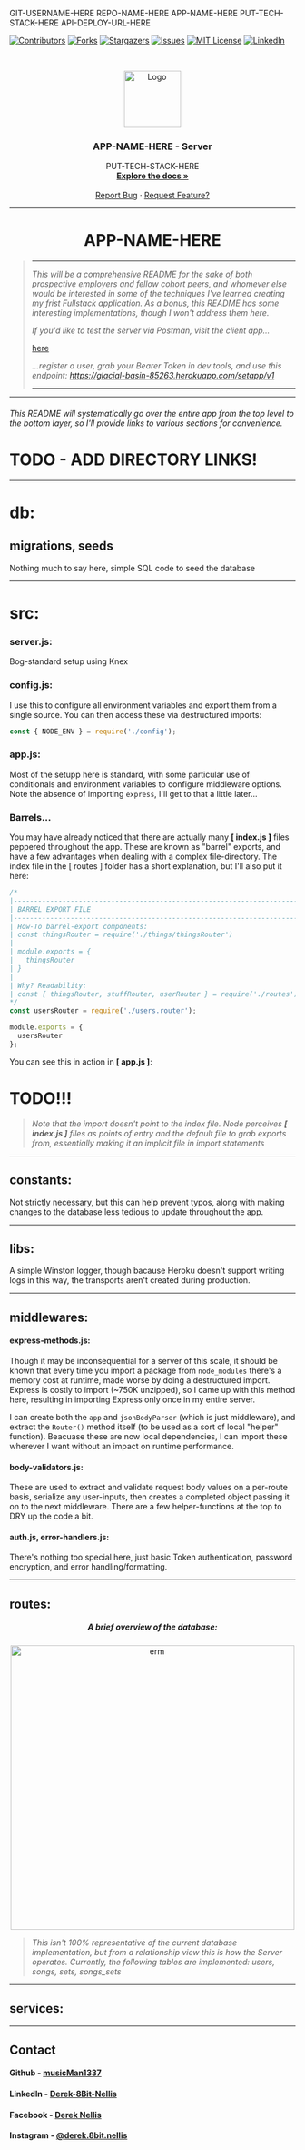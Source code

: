 <!--
*** I'm using markdown "reference style" links for readability.
*** https://www.markdownguide.org/basic-syntax/#reference-style-links
-->

<!-- ! highlight and 'ctrl+shift+L' to replace all ! -->
GIT-USERNAME-HERE
REPO-NAME-HERE
APP-NAME-HERE
PUT-TECH-STACK-HERE
API-DEPLOY-URL-HERE
<!-- ! highlight and 'ctrl+shift+L' to replace all ! -->

[![Contributors][contributors-shield]][contributors-url]
[![Forks][forks-shield]][forks-url]
[![Stargazers][stars-shield]][stars-url]
[![Issues][issues-shield]][issues-url]
[![MIT License][license-shield]][license-url]
[![LinkedIn][linkedin-shield]][linkedin-url]

<!-- PROJECT LOGO -->
<br />
<p align="center">
  <a href="https://github.com/GIT-USERNAME-HERE/REPO-NAME-HERE">
    <img src="images/LOGO-PATH-HERE" alt="Logo" width="100" height="100">
  </a>

  <h3 align="center">APP-NAME-HERE - Server</h3>

  <p align="center">
    PUT-TECH-STACK-HERE
    <br />
    <a href="https://github.com/GIT-USERNAME-HERE/REPO-NAME-HERE"><strong>Explore the docs »</strong></a>
    <br />
    <br />
    <a href="https://github.com/GIT-USERNAME-HERE/REPO-NAME-HERE/issues">Report Bug</a>
    ·
    <a href="https://github.com/GIT-USERNAME-HERE/REPO-NAME-HERE/issues">Request Feature?</a>
  </p>
</p>

---

<h1 align="center">APP-NAME-HERE</h1>

> ---
>
> _This will be a comprehensive README for the sake of both prospective employers and fellow cohort peers, and whomever else would be interested in some of the techniques I've learned creating my frist Fullstack application. As a bonus, this README has some interesting implementations, though I won't address them here._
>
> _If you'd like to test the server via Postman, visit the client app..._
>
> <div><a href="https://API-DEPLOY-URL-HERE">here</a></div>
>
> _...register a user, grab your Bearer Token in dev tools, and use this endpoint: https://glacial-basin-85263.herokuapp.com/setapp/v1_
>
> ---

---

###### This README will systematically go over the entire app from the top level to the bottom layer, so I'll provide links to various sections for convenience.

# TODO - ADD DIRECTORY LINKS!

---

<!-- ? For Typescript only!
# Typescript:

## tsconfig.json:

Not much to it here - I opted for '`strict`' mode and '`ESNext`', though I need to compile to '`CommonJS`' since the tests are still in JS.

I wanted to utilize path aliases, but realized that when compiled the imports aren't updating, so for now I opted for avoiding referencing the `src/` folder in any local imports.

## jsonwebtoken.d.js:

I needed to re-declare the module here for this specific bit of code (line 187):

```js
type VerifiedObject = { sub: string };

export function verify(
  token: string,
  secretOrPublicKey: Secret,
  options?: VerifyOptions
): VerifiedObject;
```

Initially, the verify function had this type of return: `verify(): object | string` ...this didn't play nice when I needed the 'sub' key from it's return value:

```js
/* auth.js (line 66) */
const user = await CRUDService.getByName(req.app.get('db'), payload.sub);
```

Besides that, the module remains unchanged...

## express.d.js:

As a whole, I prefer writing namespaces for typing, and it so happens this is the preferred method (according to the docs, anyways) to customize the Express Request/Response interfaces.

I'd generally have a 'Types' namespace/file for app-specific types, but because all my custom types are only loaded into the Express namespace, I left them all under the same file.

The difference between the simlar naming conventions would be the something like `type NewUser` is applied to objects created from the `req.body`, while `type User` is created by pulling data from the database.

> _The `id` looks odd because it's only ever used in testing_

The only notable exception to the above ruls would be the custom Error type:

```js
type ErrorName = 'ValidationError' | 'UniqueViolationError';

type ExtError = {
  name: ErrorName;
  status: number;
  message: string;
  stack: string;
  errors: string;
};
```

...needed for my custom error handler:

```js
/* error-handlers.js */
const errorTypes = {
  ValidationError: 422,
  UniqueViolationError: 409
};

const errorMessages = {
  ValidationError: 'Invalid request',
  UniqueViolationError: 'Already exists.'
};
...
const errorHandler: ErrorRequestHandler = (error: Express.ExtError, _req, res, _next) =>
```

--- -->

# db:

## migrations, seeds

Nothing much to say here, simple SQL code to seed the database

---

# src:

### server.js:

Bog-standard setup using Knex

### config.js:

I use this to configure all environment variables and export them from a single source. You can then access these via destructured imports:

```js
const { NODE_ENV } = require('./config');
```

### app.js:

Most of the setupp here is standard, with some particular use of conditionals and environment variables to configure middleware options. Note the absence of importing `express`, I'll get to that a little later...

### Barrels...

You may have already noticed that there are actually many **[ index.js ]** files peppered throughout the app. These are known as "barrel" exports, and have a few advantages when dealing with a complex file-directory. The index file in the [ routes ] folder has a short explanation, but I'll also put it here:

```js
/*
|--------------------------------------------------------------------------
| BARREL EXPORT FILE
|--------------------------------------------------------------------------
| How-To barrel-export components:
| const thingsRouter = require('./things/thingsRouter')
|
| module.exports = {
|   thingsRouter
| }
|
| Why? Readability:
| const { thingsRouter, stuffRouter, userRouter } = require('./routes')
*/
const usersRouter = require('./users.router');

module.exports = {
  usersRouter
};
```

You can see this in action in **[ app.js ]**:

# TODO!!!
<!-- ```js
const {
  usersRouter,
  songsRouter,
  songsSetsRouter,
  setsRouter,
  gigsRouter
} = require('./routes');
``` -->

> _Note that the import doesn't point to the index file. Node perceives **[ index.js ]** files as points of entry and the default file to grab exports from, essentially making it an implicit file in import statements_

---

## constants:

Not strictly necessary, but this can help prevent typos, along with making changes to the database less tedious to update throughout the app.

---

## libs:

A simple Winston logger, though bacause Heroku doesn't support writing logs in this way, the transports aren't created during production.

---

## middlewares:

#### express-methods.js:

Though it may be inconsequential for a server of this scale, it should be known that every time you import a package from `node_modules` there's a memory cost at runtime, made worse by doing a destructured import. Express is costly to import (~750K unzipped), so I came up with this method here, resulting in importing Express only once in my entire server.

I can create both the `app` and `jsonBodyParser` (which is just middleware), and extract the `Router()` method itself (to be used as a sort of local "helper" function). Beacuase these are now local dependencies, I can import these wherever I want without an impact on runtime performance.

#### body-validators.js:

These are used to extract and validate request body values on a per-route basis, serialize any user-inputs, then creates a completed object passing it on to the next middleware. There are a few helper-functions at the top to DRY up the code a bit.

#### auth.js, error-handlers.js:

There's nothing too special here, just basic Token authentication, password encryption, and error handling/formatting.

---

## routes:

<div align="center">
  <h5>A brief overview of the database:</h5>
  <img src="images/psql_erm.png" alt="erm" width="500">
</div>

> _This isn't 100% representative of the current database implementation, but from a relationship view this is how the Server operates. Currently, the following tables are implemented: users, songs, sets, songs_sets_

---

## services:

---

## <!-- CONTACT -->

## Contact

#### Github - [musicMan1337][github]

#### LinkedIn - [Derek-8Bit-Nellis][linkedin]

#### Facebook - [Derek Nellis][facebook]

#### Instagram - [@derek.8bit.nellis][instagram]

<!-- MARKDOWN LINKS & IMAGES -->

<!-- https://www.markdownguide.org/basic-syntax/#reference-style-links -->

[contributors-shield]: https://img.shields.io/github/contributors/GIT-USERNAME-HERE/REPO-NAME-HERE.svg?style=flat-square
[contributors-url]: https://github.com/GIT-USERNAME-HERE/REPO-NAME-HERE/graphs/contributors
[forks-shield]: https://img.shields.io/github/forks/GIT-USERNAME-HERE/REPO-NAME-HERE.svg?style=flat-square
[forks-url]: https://github.com/GIT-USERNAME-HERE/REPO-NAME-HERE/network/members
[stars-shield]: https://img.shields.io/github/stars/GIT-USERNAME-HERE/REPO-NAME-HERE.svg?style=flat-square
[stars-url]: https://github.com/GIT-USERNAME-HERE/REPO-NAME-HERE/stargazers
[issues-shield]: https://img.shields.io/github/issues/GIT-USERNAME-HERE/REPO-NAME-HERE.svg?style=flat-square
[issues-url]: https://github.com/GIT-USERNAME-HERE/REPO-NAME-HERE/issues
[license-shield]: https://img.shields.io/github/license/GIT-USERNAME-HERE/REPO-NAME-HERE.svg?style=flat-square
[license-url]: https://github.com/GIT-USERNAME-HERE/REPO-NAME-HERE/blob/master/LICENSE.txt
[linkedin-shield]: https://img.shields.io/badge/-LinkedIn-black.svg?style=flat-square&logo=linkedin&colorB=555
[linkedin-url]: www.linkedin.com/in/derek-8bit-nellis
[product-screenshot]: images/p10k.png

<!-- project links -->

<!-- links to social media accounts -->

[twitter]: http://www.twitter.com/userName
[facebook]: http://www.facebook.com/derek.nellis.9
[googleplus]: https://plus.google.com/+userName
[tumblr]: http://userName.tumblr.com
[dribble]: http://dribbble.com/userName
[linkedin]: https://www.linkedin.com/in/derek-8bit-nellis/
[github]: http://www.github.com/musicMan1337
[instagram]: https://www.instagram.com/derek.8bit.nellis/?hl=en

